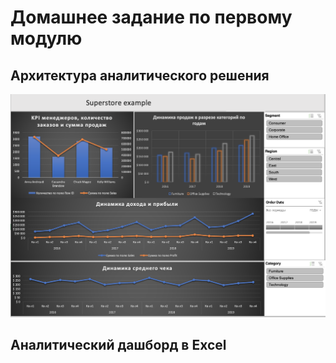 # Домашнее задание по первому модулю

## Архитектура аналитического решения
![img](https://github.com/lixikon2/DE-101/blob/main/Module1/Dashboard_superstore_alex.png)

## Аналитический дашборд в Excel
